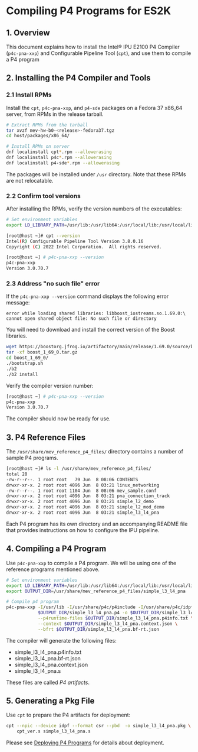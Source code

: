 # Compiling P4 Programs for ES2K

## 1. Overview

This document explains how to install the Intel&reg; IPU E2100 P4 Compiler
(`p4c-pna-xxp`) and Configurable Pipeline Tool (`cpt`), and use
them to compile a P4 program

## 2. Installing the P4 Compiler and Tools

### 2.1 Install RPMs

Install the `cpt`, `p4c-pna-xxp`, and `p4-sde` packages on a Fedora 37 x86_64 server,
from RPMs in the release tarball.

  ```bash
  # Extract RPMs from the tarball
  tar xvzf mev-hw-b0-<release>-fedora37.tgz
  cd host/packages/x86_64/

  # Install RPMs on server
  dnf localinstall cpt*.rpm --allowerasing
  dnf localinstall p4c*.rpm --allowerasing
  dnf localinstall p4-sde*.rpm --allowerasing
  ```

The packages will be installed under `/usr` directory. Note that these
RPMs are not relocatable.

### 2.2 Confirm tool versions

After installing the RPMs, verify the version numbers of the executables:

```bash
# Set environment variables
export LD_LIBRARY_PATH=/usr/lib:/usr/lib64:/usr/local/lib:/usr/local/lib64:$LD_LIBRARY_PATH

[root@host ~]# cpt --version
Intel(R) Configurable Pipeline Tool Version 3.8.0.16
Copyright (C) 2022 Intel Corporation.  All rights reserved.

[root@host ~] # p4c-pna-xxp --version
p4c-pna-xxp
Version 3.0.70.7
```

### 2.3 Address "no such file" error

If the `p4c-pna-xxp --version` command displays the following error message:

```text
error while loading shared libraries: libboost_iostreams.so.1.69.0:\
cannot open shared object file: No such file or directory
```

You will need to download and install the correct version of the Boost
libraries.

```bash
wget https://boostorg.jfrog.io/artifactory/main/release/1.69.0/source/boost_1_69_0.tar.gz
tar -xf boost_1_69_0.tar.gz
cd boost_1_69_0/
./bootstrap.sh
./b2
./b2 install
```

Verify the compiler version number:

```bash
[root@host ~] # p4c-pna-xxp --version
p4c-pna-xxp
Version 3.0.70.7
```

The compiler should now be ready for use.

## 3. P4 Reference Files

The `/usr/share/mev_reference_p4_files/` directory contains a number of sample
P4 programs.

```bash
[root@host ~]# ls -l /usr/share/mev_reference_p4_files/
total 28
-rw-r--r--. 1 root root   79 Jun  8 08:06 CONTENTS
drwxr-xr-x. 2 root root 4096 Jun  8 03:21 linux_networking
-rw-r--r--. 1 root root 1104 Jun  8 08:06 mev_sample.conf
drwxr-xr-x. 2 root root 4096 Jun  8 03:21 pna_connection_track
drwxr-xr-x. 2 root root 4096 Jun  8 03:21 simple_l2_demo
drwxr-xr-x. 2 root root 4096 Jun  8 03:21 simple_l2_mod_demo
drwxr-xr-x. 2 root root 4096 Jun  8 03:21 simple_l3_l4_pna
```

Each P4 program has its own directory and an accompanying README file that
provides instructions on how to configure the IPU pipeline.

## 4. Compiling a P4 Program

Use `p4c-pna-xxp` to compile a P4 program. We will be using one of the reference
programs mentioned above.

```bash
# Set environment variables
export LD_LIBRARY_PATH=/usr/lib:/usr/lib64:/usr/local/lib:/usr/local/lib64:$LD_LIBRARY_PATH
export OUTPUT_DIR=/usr/share/mev_reference_p4_files/simple_l3_l4_pna

# Compile p4 program
p4c-pna-xxp -I/usr/lib -I/usr/share/p4c/p4include -I/usr/share/p4c/idpf-lib \
            $OUTPUT_DIR/simple_l3_l4_pna.p4 -o $OUTPUT_DIR/simple_l3_l4_pna.s \
            --p4runtime-files $OUTPUT_DIR/simple_l3_l4_pna.p4info.txt \
            --context $OUTPUT_DIR/simple_l3_l4_pna.context.json \
            --bfrt $OUTPUT_DIR/simple_l3_l4_pna.bf-rt.json
```

The compiler will generate the following files:

- simple_l3_l4_pna.p4info.txt
- simple_l3_l4_pna.bf-rt.json
- simple_l3_l4_pna.context.json
- simple_l3_l4_pna.s

These files are called _P4 artifacts_.

## 5. Generating a Pkg File

Use `cpt` to prepare the P4 artifacts for deployment:

```bash
cpt --npic --device idpf --format csr --pbd  -o simple_l3_l4_pna.pkg \
    cpt_ver.s simple_l3_l4_pna.s
```

Please see [Deploying P4 Programs](https://github.com/ipdk-io/networking-recipe/blob/main/docs/guides/es2k/deploying-p4-programs.md)
for details about deployment.
